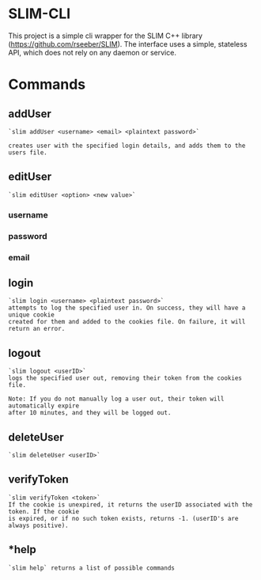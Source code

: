 # SLIM-CLI
This project is a simple cli wrapper for the SLIM C++ library (https://github.com/rseeber/SLIM). The interface uses a simple, stateless API, which does not rely on any daemon or service.

# Commands

## addUser
    `slim addUser <username> <email> <plaintext password>`
    
    creates user with the specified login details, and adds them to the users file.

## editUser
    `slim editUser <option> <new value>`

###     username
###     password
###     email

## login
    `slim login <username> <plaintext password>`
    attempts to log the specified user in. On success, they will have a unique cookie
    created for them and added to the cookies file. On failure, it will return an error.

## logout
    `slim logout <userID>`
    logs the specified user out, removing their token from the cookies file. 
    
    Note: If you do not manually log a user out, their token will automatically expire
    after 10 minutes, and they will be logged out.

## deleteUser
    `slim deleteUser <userID>`

## verifyToken
    `slim verifyToken <token>`
    If the cookie is unexpired, it returns the userID associated with the token. If the cookie
    is expired, or if no such token exists, returns -1. (userID's are always positive).

## *help
    `slim help` returns a list of possible commands